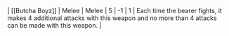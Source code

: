 | [[Butcha Boyz]] | Melee | Melee | 5   | -1  | 1   | Each time the bearer fights, it makes 4 additional attacks with this weapon and no more than 4 attacks can be made with this weapon. | 